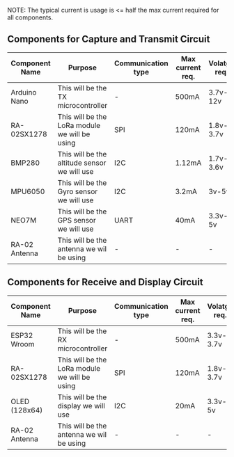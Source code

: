 
NOTE: The typical current is usage is <= half the max current required for all components.

## Components for Capture and Transmit Circuit

| Component Name | Purpose                                       | Communication type | Max current req. | Volatge req. |
| -------------- | --------------------------------------------- | ------------------ | ---------------- | ------------ |
| Arduino Nano   | This will be the TX microcontroller           | -                  | 500mA            | 3.7v-12v     |
| RA-02SX1278    | This will be the LoRa module we will be using | SPI                | 120mA            | 1.8v-3.7v    |
| BMP280         | This will be the altitude sensor we will use  | I2C                | 1.12mA           | 1.7v-3.6v    |
| MPU6050        | This will be the Gyro sensor we will use      | I2C                | 3.2mA            | 3v-5v        |
| NEO7M          | This will be the GPS sensor we will use       | UART               | 40mA             | 3.3v-5v      |
| RA-02 Antenna  | This will be the antenna we wil be using      | -                  | -                | -            |

## Components for Receive and Display Circuit

| Component Name | Purpose                                       | Communication type | Max current req. | Volatge req. |
| -------------- | --------------------------------------------- | ------------------ | ---------------- | ------------ |
| ESP32 Wroom    | This will be the RX microcontroller           | -                  | 500mA            | 3.3v-3.7v    |
| RA-02SX1278    | This will be the LoRa module we will be using | SPI                | 120mA            | 1.8v-3.7v    |
| OLED (128x64)  | This will be the display we will use          | I2C                | 20mA             | 3.3v-5v      |
| RA-02 Antenna  | This will be the antenna we wil be using      | -                  | -                | -            |
